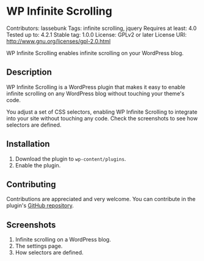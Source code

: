 # WP Infinite Scrolling
Contributors: lassebunk
Tags: infinite scrolling, jquery
Requires at least: 4.0
Tested up to: 4.2.1
Stable tag: 1.0.0
License: GPLv2 or later
License URI: http://www.gnu.org/licenses/gpl-2.0.html

WP Infinite Scrolling enables infinite scrolling on your WordPress blog.

## Description

WP Infinite Scrolling is a WordPress plugin that makes it easy to enable infinite
scrolling on any WordPress blog without touching your theme's code.

You adjust a set of CSS selectors, enabling WP Infinite Scrolling to integrate into
your site without touching any code. Check the screenshots to see how selectors
are defined.

## Installation

1. Download the plugin to `wp-content/plugins`.
2. Enable the plugin.

## Contributing

Contributions are appreciated and very welcome. You can contribute in the
plugin's [GitHub repository](https://github.com/lassebunk/wp-infinite-scrolling).

## Screenshots

1. Infinite scrolling on a WordPress blog.
2. The settings page.
3. How selectors are defined.